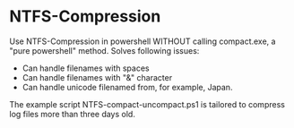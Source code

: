 # NTFS-Compression
Use NTFS-Compression in powershell WITHOUT calling compact.exe, a "pure powershell" method. Solves following issues:
 - Can handle filenames with spaces
 - Can handle filenames with "&" character
 - Can handle unicode filenamed from, for example, Japan.

The example script NTFS-compact-uncompact.ps1 is tailored to compress log files more than three days old.
